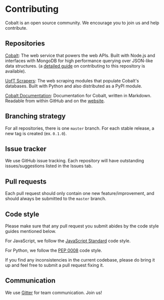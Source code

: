 # Contributing

Cobalt is an open source community. We encourage you to join us and help contribute.

## Repositories

[Cobalt](https://github.com/cobalt-uoft/cobalt): The web service that powers the web APIs. Built with Node.js and interfaces with MongoDB for high performance querying over JSON-like data structures. (a [detailed guide](https://github.com/cobalt-uoft/cobalt/wiki) on contributing to this repository is available).

[UofT Scrapers](https://github.com/cobalt-uoft/uoft-scrapers): The web scraping modules that populate Cobalt's databases. Built with Python and also distributed as a PyPI module.

[Cobalt Documentation](https://github.com/cobalt-uoft/documentation): Documentation for Cobalt, written in Markdown. Readable from within GitHub and on the [website](https://cobalt.qas.im/documentation).

## Branching strategy

For all repositories, there is one `master` branch. For each stable release, a new tag is created (ex. `0.1.0`).

## Issue tracker

We use GitHub issue tracking. Each repository will have outstanding issues/suggestions listed in the Issues tab.

## Pull requests

Each pull request should only contain one new feature/improvement, and should always be submitted to the `master` branch.

## Code style

Please make sure that any pull request you submit abides by the code style guides mentioned below.

For JavaScript, we follow the [JavaScript Standard](http://standardjs.com/) code style.

For Python, we follow the [PEP 0008](https://www.python.org/dev/peps/pep-0008/) code style.

If you find any inconsistencies in the current codebase, please do bring it up and feel free to submit a pull request fixing it.

## Communication

We use [Gitter](https://gitter.im/cobalt-uoft/cobalt) for team communication. Join us!
